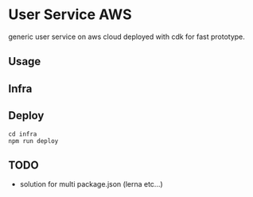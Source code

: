 # User Service AWS

generic user service on aws cloud deployed with cdk for fast prototype.

## Usage

## Infra

## Deploy

```
cd infra
npm run deploy
```

## TODO

- solution for multi package.json (lerna etc...)
